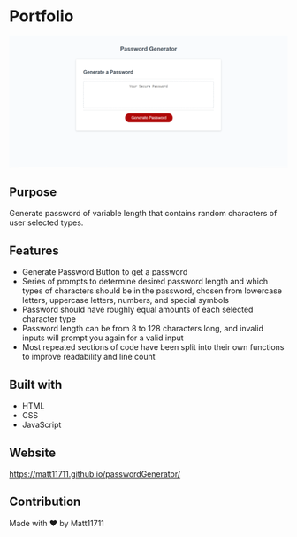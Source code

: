 # Portfolio
![Screenshot](./assets/images/screenshot.PNG)

## Purpose
Generate password of variable length that contains random characters of user selected types.

## Features
* Generate Password Button to get a password
* Series of prompts to determine desired password length and which types of characters should be in the password, chosen from lowercase letters, uppercase letters, numbers, and special symbols
* Password should have roughly equal amounts of each selected character type
* Password length can be from 8 to 128 characters long, and invalid inputs will prompt you again for a valid input
* Most repeated sections of code have been split into their own functions to improve readability and line count

## Built with
* HTML
* CSS
* JavaScript

## Website 
https://matt11711.github.io/passwordGenerator/

## Contribution
Made with ❤️ by Matt11711
